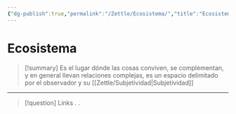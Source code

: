```yaml
---
{"dg-publish":true,"permalink":"/Zettle/Ecosistema/","title":"Ecosistema","tags":["Idea,"],"created":"2023-08-26T21:26:09.227-05:00","updated":"2023-08-26T21:28:06.920-05:00"}
---
```



# Ecosistema

> [!summary] 
> Es el lugar dónde las cosas conviven, se complementan, y en general llevan relaciones complejas, es un espacio delimitado por el observador y su [[Zettle/Subjetividad\|Subjetividad]]

- - - 
> [!question] Links
> .
> .
